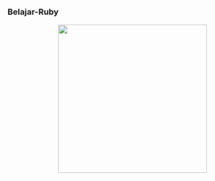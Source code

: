 ### Belajar-Ruby
<div align="center">
	<img src="https://rebornix.gallerycdn.vsassets.io/extensions/rebornix/ruby/0.18.0/1523397294573/Microsoft.VisualStudio.Services.Icons.Default" width="300px">

</div>


